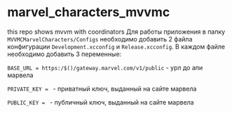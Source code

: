 # marvel_characters_mvvmc
this repo shows mvvm with coordinators
Для работы приложения в папку `MVVMCMarvelCharacters/Configs`
необходимо добавить 2 файла конфигурации `Development.xcconfig` и `Release.xcconfig`.
В каждом файле необходимо добавить 3 переменные:

`BASE_URL = https:/$()/gateway.marvel.com/v1/public` - урл до апи марвела

`PRIVATE_KEY = ` - приватный ключ, выданный на сайте марвела

`PUBLIC_KEY = ` - публичный ключ, выданный на сайте марвела
